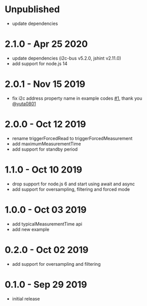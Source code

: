 Unpublished
===========

  * update dependencies

2.1.0 - Apr 25 2020
===================

  * update dependencies (i2c-bus v5.2.0, jshint v2.11.0)
  * add support for node.js 14

2.0.1 - Nov 15 2019
===================

  * fix i2c address property name in example codes [#1](https://github.com/fivdi/bme280/pull/1), thank you [@yuta0801](https://github.com/yuta0801)

2.0.0 - Oct 12 2019
===================

  * rename triggerForcedRead to triggerForcedMeasurement
  * add maximumMeasurementTime
  * add support for standby period

1.1.0 - Oct 10 2019
===================

  * drop support for node.js 6 and start using await and async
  * add support for oversampling, filtering and forced mode

1.0.0 - Oct 03 2019
===================

  * add typicalMeasurementTime api
  * add new example

0.2.0 - Oct 02 2019
===================

  * add support for oversampling and filtering

0.1.0 - Sep 29 2019
===================

  * initial release

